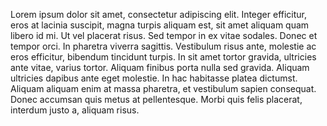 Lorem ipsum dolor sit amet, consectetur adipiscing elit. Integer efficitur, eros at  lacinia 
suscipit, magna turpis aliquam est, sit amet aliquam quam libero id mi. Ut vel  placerat risus. 
Sed tempor in ex vitae sodales. Donec et tempor orci. In pharetra viverra  sagittis. Vestibulum 
risus ante, molestie ac eros efficitur, bibendum tincidunt turpis. In sit  amet tortor gravida, 
ultricies ante vitae, varius tortor. Aliquam finibus porta nulla sed  gravida. Aliquam ultricies 
dapibus ante eget molestie. In hac habitasse platea dictumst.  Aliquam aliquam enim at massa 
pharetra, et vestibulum sapien consequat. Donec  accumsan quis metus at pellentesque. Morbi 
quis felis placerat, interdum justo a, aliquam  risus. 
